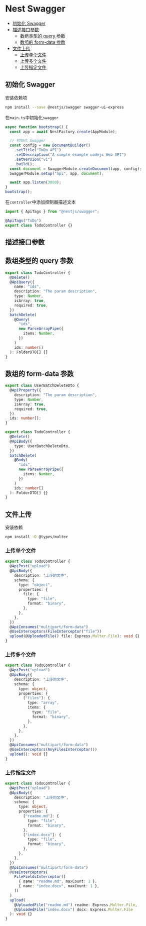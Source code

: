 # Nest Swagger

- [初始化 Swagger](#初始化-swagger)
- [描述接口参数](#描述接口参数)
  - [数组类型的 query 参数](#数组类型的-query-参数)
  - [数组的 form-data 参数](#数组的-form-data-参数)
- [文件上传](#文件上传)
  - [上传单个文件](#上传单个文件)
  - [上传多个文件](#上传多个文件)
  - [上传指定文件](#上传指定文件)

## 初始化 Swagger

安装依赖项

```bash
npm install --save @nestjs/swagger swagger-ui-express
```

在`main.ts`中初始化`swagger`

```typescript
async function bootstrap() {
  const app = await NestFactory.create(AppModule);

  // 初始化 Swagger
  const config = new DocumentBuilder()
    .setTitle("ToDo API")
    .setDescription("A simple example nodejs Web API")
    .setVersion("v1")
    .build();
  const document = SwaggerModule.createDocument(app, config);
  SwaggerModule.setup("api", app, document);

  await app.listen(3000);
}
bootstrap();
```

在`controller`中添加控制器描述文本

```typescript
import { ApiTags } from "@nestjs/swagger";

@ApiTags("ToDo")
export class TodoController {}
```

## 描述接口参数

## 数组类型的 query 参数

```typescript
export class TodoController {
  @Delete()
  @ApiQuery({
    name: "ids",
    description: "The param description",
    type: Number,
    isArray: true,
    required: true,
  })
  batchDelete(
    @Query(
      "ids",
      new ParseArrayPipe({
        items: Number,
      })
    )
    ids: number[]
  ): FolderDTO[] {}
}
```

## 数组的 form-data 参数

```typescript
export class UserBatchDeleteDto {
  @ApiProperty({
    description: "The param description",
    type: Number,
    isArray: true,
    required: true,
  })
  ids: number[];
}

export class TodoController {
  @Delete()
  @ApiBody({
    type: UserBatchDeleteDto,
  })
  batchDelete(
    @Body(
      "ids",
      new ParseArrayPipe({
        items: Number,
      })
    )
    ids: number[]
  ): FolderDTO[] {}
}
```

## 文件上传

安装依赖

```bash
npm install -D @types/multer
```

### 上传单个文件

```typescript
export class TodoController {
  @ApiPost("upload")
  @ApiBody({
    description: "上传的文件",
    schema: {
      type: "object",
      properties: {
        file: {
          type: "file",
          format: "binary",
        },
      },
    },
  })
  @ApiConsumes("multipart/form-data")
  @UseInterceptors(FileInterceptor("file"))
  upload(@UploadedFile() file: Express.Multer.File): void {}
}
```

### 上传多个文件

```typescript
export class TodoController {
  @ApiPost("upload")
  @ApiBody({
    description: "上传的文件",
    schema: {
      type: object,
      properties: {
        ["files"]: {
          type: "array",
          items: {
            type: "file",
            format: "binary",
          },
        },
      },
    },
  })
  @ApiConsumes("multipart/form-data")
  @UseInterceptors(AnyFilesInterceptor())
  upload(): void {}
}
```

### 上传指定文件

```typescript
export class TodoController {
  @ApiPost("upload")
  @ApiBody({
    description: "上传的文件",
    schema: {
      type: object,
      properties: {
        ["readme.md"]: {
          type: "file",
          format: "binary",
        },
        ["index.docx"]: {
          type: "file",
          format: "binary",
        },
      },
    },
  })
  @ApiConsumes("multipart/form-data")
  @UseInterceptors(
    FileFieldsInterceptor([
      { name: "readme.md", maxCount: 1 },
      { name: "index.docx", maxCount: 1 },
    ])
  )
  upload(
    @UploadedFile("readme.md") readme: Express.Multer.File,
    @UploadedFile("index.docx") docx: Express.Multer.File
  ): void {}
}
```
